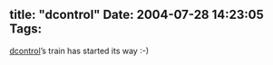 title: "dcontrol"
Date: 2004-07-28 14:23:05
Tags: 
---
<a href="https://alioth.debian.org/projects/dcc/">dcontrol</a>&#8217;s train has started its way :-)
